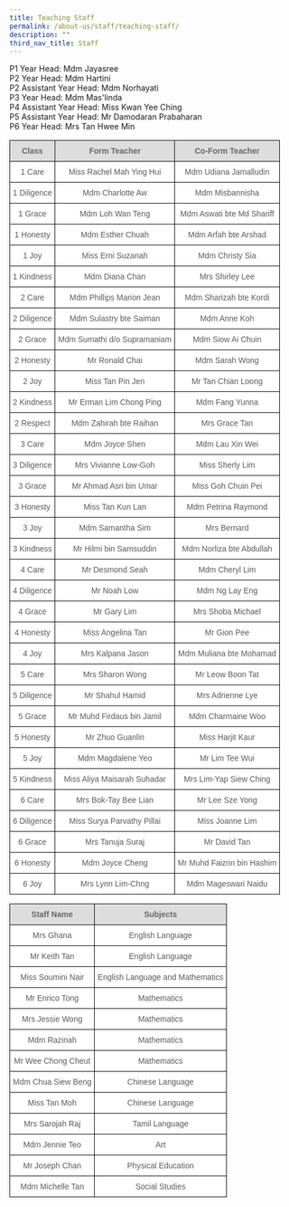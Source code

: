```yaml
---
title: Teaching Staff
permalink: /about-us/staff/teaching-staff/
description: ""
third_nav_title: Staff
---
```

P1 Year Head: Mdm Jayasree <br>
P2 Year Head: Mdm Hartini <br>
P2 Assistant Year Head: Mdm Norhayati <br>
P3 Year Head: Mdm Mas'linda <br>
P4 Assistant Year Head: Miss Kwan Yee Ching <br>
P5 Assistant Year Head: Mr Damodaran Prabaharan <br>
P6 Year Head: Mrs Tan Hwee Min <br>
<style type="text/css">
.tg  {border-collapse:collapse;border-spacing:0;}
.tg td{border-color:black;border-style:solid;border-width:1px;font-family:Arial, sans-serif;font-size:14px;
  overflow:hidden;padding:10px 5px;word-break:normal;}
.tg th{border-color:black;border-style:solid;border-width:1px;font-family:Arial, sans-serif;font-size:14px;
  font-weight:normal;overflow:hidden;padding:10px 5px;word-break:normal;}
.tg .tg-imuo{background-color:#FFF;color:#58595B;text-align:center;vertical-align:top}
.tg .tg-feqv{background-color:#DDD;color:#666;font-weight:bold;text-align:center;vertical-align:middle}
.tg .tg-a6j4{background-color:#FFF;color:#58595B;text-align:center;vertical-align:middle}
</style>
<table class="tg">
<tbody>
  <tr>
    <td class="tg-feqv"><span style="color:#666;background-color:#DDD">Class</span></td>
    <td class="tg-feqv"><span style="color:#666;background-color:#DDD">Form Teacher</span></td>
    <td class="tg-feqv"><span style="color:#666;background-color:#DDD">Co-Form Teacher</span></td>
  </tr>
  <tr>
    <td class="tg-imuo">1 Care</td>
    <td class="tg-imuo">Miss Rachel Mah Ying Hui</td>
    <td class="tg-a6j4">Mdm Udiana Jamalludin<br></td>
  </tr>
  <tr>
    <td class="tg-imuo">1 Diligence</td>
    <td class="tg-imuo">Mdm Charlotte Aw</td>
    <td class="tg-a6j4">Mdm Misbannisha<br></td>
  </tr>
  <tr>
    <td class="tg-imuo">1 Grace</td>
    <td class="tg-imuo">Mdm Loh Wan Teng</td>
    <td class="tg-a6j4">Mdm Aswati bte Md Shariff</td>
  </tr>
  <tr>
    <td class="tg-imuo">1 Honesty</td>
    <td class="tg-imuo">Mdm Esther Chuah</td>
    <td class="tg-imuo"><span style="background-color:initial">Mdm Arfah bte Arshad</span></td>
  </tr>
  <tr>
    <td class="tg-imuo">1 Joy</td>
    <td class="tg-imuo">Miss Erni Suzanah<br></td>
    <td class="tg-a6j4">Mdm Christy Sia</td>
  </tr>
  <tr>
    <td class="tg-imuo">1 Kindness</td>
    <td class="tg-imuo">Mdm Diana Chan</td>
    <td class="tg-a6j4">Mrs Shirley Lee</td>
  </tr>
  <tr>
    <td class="tg-imuo">2 Care</td>
    <td class="tg-a6j4">Mdm Phillips Marion Jean</td>
    <td class="tg-imuo">Mdm Sharizah bte Kordi</td>
  </tr>
  <tr>
    <td class="tg-imuo">2 Diligence</td>
    <td class="tg-imuo">Mdm Sulastry bte Saiman</td>
    <td class="tg-imuo">Mdm Anne Koh</td>
  </tr>
  <tr>
    <td class="tg-imuo">2 Grace</td>
    <td class="tg-a6j4">Mdm Sumathi d/o Supramaniam</td>
    <td class="tg-a6j4">Mdm Siow Ai Chuin<br></td>
  </tr>
  <tr>
    <td class="tg-imuo">2 Honesty</td>
    <td class="tg-imuo">Mr Ronald Chai</td>
    <td class="tg-a6j4">Mdm Sarah Wong</td>
  </tr>
  <tr>
    <td class="tg-imuo">2 Joy</td>
    <td class="tg-imuo">Miss Tan Pin Jen</td>
    <td class="tg-a6j4">Mr Tan Chian Loong</td>
  </tr>
  <tr>
    <td class="tg-imuo">2 Kindness</td>
    <td class="tg-imuo">Mr Erman Lim Chong Ping</td>
    <td class="tg-imuo">Mdm Fang Yunna</td>
  </tr>
  <tr>
    <td class="tg-a6j4"> 2 Respect</td>
    <td class="tg-a6j4">Mdm Zahirah bte Raihan</td>
    <td class="tg-a6j4">Mrs Grace Tan <br></td>
  </tr>
	 <tr>
    <td class="tg-imuo">3 Care</td>
    <td class="tg-a6j4">Mdm Joyce Shen</td>
    <td class="tg-imuo">Mdm Lau Xin Wei</td>
  </tr>
  <tr>
    <td class="tg-imuo">3 Diligence</td>
    <td class="tg-imuo">Mrs Vivianne Low-Goh</td>
    <td class="tg-imuo">Miss Sherly Lim</td>
  </tr>
  <tr>
    <td class="tg-imuo">3 Grace</td>
    <td class="tg-a6j4">Mr Ahmad Asri bin Umar</td>
    <td class="tg-a6j4">Miss Goh Chuin Pei<br></td>
  </tr>
  <tr>
    <td class="tg-imuo">3 Honesty</td>
    <td class="tg-imuo">Miss Tan Kun Lan</td>
    <td class="tg-a6j4">Mdm Petrina Raymond</td>
  </tr>
  <tr>
    <td class="tg-imuo">3 Joy</td>
    <td class="tg-imuo">Mdm Samantha Sim</td>
    <td class="tg-a6j4">Mrs Bernard</td>
  </tr>
  <tr>
    <td class="tg-imuo">3 Kindness</td>
    <td class="tg-imuo">Mr Hilmi bin Samsuddin</td>
    <td class="tg-imuo">Mdm Norliza bte Abdullah</td>
  </tr>
  <tr>
    <td class="tg-imuo">4 Care</td>
    <td class="tg-a6j4">Mr Desmond Seah</td>
    <td class="tg-imuo">Mdm Cheryl Lim</td>
  </tr>
  <tr>
    <td class="tg-imuo">4 Diligence</td>
    <td class="tg-imuo">Mr Noah Low</td>
    <td class="tg-imuo">Mdm Ng Lay Eng</td>
  </tr>
  <tr>
    <td class="tg-imuo">4 Grace</td>
    <td class="tg-a6j4">Mr Gary Lim</td>
    <td class="tg-a6j4">Mrs Shoba Michael<br></td>
  </tr>
  <tr>
    <td class="tg-imuo">4 Honesty</td>
    <td class="tg-imuo">Miss Angelina Tan</td>
    <td class="tg-a6j4">Mr Gion Pee</td>
  </tr>
  <tr>
    <td class="tg-imuo">4 Joy</td>
    <td class="tg-imuo">Mrs Kalpana Jason</td>
    <td class="tg-a6j4">Mdm Muliana bte Mohamad</td>
  </tr>
 <tr>
    <td class="tg-imuo">5 Care</td>
    <td class="tg-a6j4">Mrs Sharon Wong</td>
    <td class="tg-imuo">Mr Leow Boon Tat</td>
  </tr>
  <tr>
    <td class="tg-imuo">5 Diligence</td>
    <td class="tg-imuo">Mr Shahul Hamid</td>
    <td class="tg-imuo">Mrs Adrienne Lye</td>
  </tr>
  <tr>
    <td class="tg-imuo">5 Grace</td>
    <td class="tg-a6j4">Mr Muhd Firdaus bin Jamil</td>
    <td class="tg-a6j4">Mdm Charmaine Woo<br></td>
  </tr>
  <tr>
    <td class="tg-imuo">5 Honesty</td>
    <td class="tg-imuo">Mr Zhuo Guanlin</td>
    <td class="tg-a6j4">Miss Harjit Kaur</td>
  </tr>
  <tr>
    <td class="tg-imuo">5 Joy</td>
    <td class="tg-imuo">Mdm Magdalene Yeo</td>
    <td class="tg-a6j4">Mr Lim Tee Wui</td>
  </tr>
<tr>
    <td class="tg-imuo">5 Kindness</td>
    <td class="tg-imuo">Miss Aliya Maisarah Suhadar</td>
    <td class="tg-a6j4">Mrs Lim-Yap Siew Ching</td>
  </tr>
	 <tr>
    <td class="tg-imuo">6 Care</td>
    <td class="tg-a6j4">Mrs Bok-Tay Bee Lian</td>
    <td class="tg-imuo">Mr Lee Sze Yong</td>
  </tr>
  <tr>
    <td class="tg-imuo">6 Diligence</td>
    <td class="tg-imuo">Miss Surya Parvathy Pillai</td>
    <td class="tg-imuo">Miss Joanne Lim</td>
  </tr>
  <tr>
    <td class="tg-imuo">6 Grace</td>
    <td class="tg-a6j4">Mrs Tanuja Suraj</td>
    <td class="tg-a6j4">Mr David Tan<br></td>
  </tr>
  <tr>
    <td class="tg-imuo">6 Honesty</td>
    <td class="tg-imuo">Mdm Joyce Cheng</td>
    <td class="tg-a6j4">Mr Muhd Faizrin bin Hashim</td>
  </tr>
  <tr>
    <td class="tg-imuo">6 Joy</td>
    <td class="tg-imuo">Mrs Lynn Lim-Chng</td>
		<td class="tg-a6j4">Mdm Mageswari Naidu</td>

<style type="text/css">
.tg  {border-collapse:collapse;border-spacing:0;}
.tg td{border-color:black;border-style:solid;border-width:1px;font-family:Arial, sans-serif;font-size:14px;
  overflow:hidden;padding:10px 5px;word-break:normal;}
.tg th{border-color:black;border-style:solid;border-width:1px;font-family:Arial, sans-serif;font-size:14px;
  font-weight:normal;overflow:hidden;padding:10px 5px;word-break:normal;}
.tg .tg-imuo{background-color:#FFF;color:#58595B;text-align:center;vertical-align:top}
.tg .tg-feqv{background-color:#DDD;color:#666;font-weight:bold;text-align:center;vertical-align:middle}
</style>
<table class="tg">
<tbody>
  <tr>
    <td class="tg-feqv"><span style="color:#666;background-color:#DDD">Staff Name</span></td>
    <td class="tg-feqv"><span style="color:#666;background-color:#DDD">Subjects </span></td>
  </tr>
  <tr>
    <td class="tg-imuo"><span style="font-weight:normal">Mrs Ghana</span></td>
    <td class="tg-imuo"><span style="font-weight:normal">English Language</span></td>
  </tr>
	 <tr>
    <td class="tg-imuo"><span style="font-weight:normal">Mr Keith Tan</span></td>
    <td class="tg-imuo"><span style="font-weight:normal">English Language</span></td>
  </tr> <tr>
    <td class="tg-imuo"><span style="font-weight:normal">Miss Soumini Nair</span></td>
    <td class="tg-imuo"><span style="font-weight:normal">English Language and Mathematics</span></td>
  </tr> <tr>
    <td class="tg-imuo"><span style="font-weight:normal">Mr Enrico Tong</span></td>
    <td class="tg-imuo"><span style="font-weight:normal">Mathematics</span></td>
  </tr> <tr>
    <td class="tg-imuo"><span style="font-weight:normal">Mrs Jessie Wong</span></td>
    <td class="tg-imuo"><span style="font-weight:normal">Mathematics</span></td>
  </tr> <tr>
    <td class="tg-imuo"><span style="font-weight:normal">Mdm Razinah</span></td>
    <td class="tg-imuo"><span style="font-weight:normal">Mathematics</span></td>
  </tr><tr>
    <td class="tg-imuo"><span style="font-weight:normal">Mr Wee Chong Cheut</span></td>
    <td class="tg-imuo"><span style="font-weight:normal">Mathematics</span></td>
  </tr> <tr>
    <td class="tg-imuo"><span style="font-weight:normal">Mdm Chua Siew Beng</span></td>
    <td class="tg-imuo"><span style="font-weight:normal">Chinese Language</span></td>
  </tr>
	 <tr>
    <td class="tg-imuo"><span style="font-weight:normal">Miss Tan Moh</span></td>
    <td class="tg-imuo"><span style="font-weight:normal">Chinese Language</span></td>
  </tr>
	 <tr>
    <td class="tg-imuo"><span style="font-weight:normal">Mrs Sarojah Raj</span></td>
    <td class="tg-imuo"><span style="font-weight:normal">Tamil Language</span></td>
  </tr> <tr>
    <td class="tg-imuo"><span style="font-weight:normal">Mdm Jennie Teo</span></td>
    <td class="tg-imuo"><span style="font-weight:normal">Art</span></td>
  </tr> <tr>
    <td class="tg-imuo"><span style="font-weight:normal">Mr Joseph Chan</span></td>
    <td class="tg-imuo"><span style="font-weight:normal">Physical Education</span></td>
  </tr> <tr>
    <td class="tg-imuo"><span style="font-weight:normal">Mdm Michelle Tan</span></td>
    <td class="tg-imuo"><span style="font-weight:normal">Social Studies</span></td>
  </tr>
	
  </tr>
	</tbody>